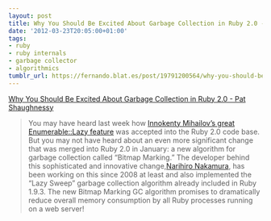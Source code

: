 ```yaml
---
layout: post
title: Why You Should Be Excited About Garbage Collection in Ruby 2.0 - Pat Shaughnessy
date: '2012-03-23T20:05:00+01:00'
tags:
- ruby
- ruby internals
- garbage collector
- algorithmics
tumblr_url: https://fernando.blat.es/post/19791200564/why-you-should-be-excited-about-garbage-collection
---
```

[Why You Should Be Excited About Garbage Collection in Ruby 2.0 - Pat Shaughnessy](http://patshaughnessy.net/2012/3/23/why-you-should-be-excited-about-garbage-collection-in-ruby-2-0)  

> You may have heard last week how&nbsp;[Innokenty Mihailov’s great Enumerable::Lazy feature](http://blog.railsware.com/2012/03/13/ruby-2-0-enumerablelazy/)&nbsp;was accepted into the Ruby 2.0 code base. But you may not have heard about an even more significant change that was merged into Ruby 2.0 in January: a new algorithm for garbage collection called “Bitmap Marking.” The developer behind this sophisticated and innovative change,[Narihiro Nakamura](http://www.narihiro.info/index.en.html), has been working on this since 2008 at least and also implemented the “Lazy Sweep” garbage collection algorithm already included in Ruby 1.9.3. The new Bitmap Marking GC algorithm promises to dramatically reduce overall memory consumption by all Ruby processes running on a web server!
